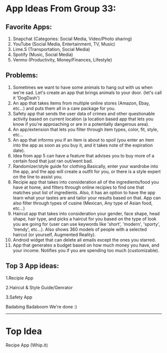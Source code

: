 # App Ideas From Group 33:
## Favorite Apps:

1. Snapchat (Categories: Social Media, Video/Photo sharing)
2. YouTube (Social Media, Entertainment, TV, Music)
3. Lime.S (Transportation, Social Media)
4. Spotify (Music, Social Media)
5. Venmo (Productivity, Money/Finances, Lifestyle)

## Problems:
1. Sometimes we want to have some animals to hang out with us when we're sad. Let's create an app that brings animals to your door. (let's call it 'DogDash')
2. An app that takes items from multiple online stores (Amazon, Ebay, etc...) and puts them all in a care package for you.
3. Safety app that sends the user data of crimes and other questionable activity based on current location (a location based app that lets you know if you're approaching or are in a potentially dangerous area).
4. An app/extension that lets you filter through item types, color, fit, style, etc...
5. An app that informs you if an item is about to spoil (you enter an item into the app as soon as you buy it, and it takes note of the expiration date). 
6. Idea from app 5 can have a feature that advises you to buy more of a certain food that just ran out/went bad.
7. Randomizer/style guide for clothing.Basically, enter your wardrobe into the app, and the app will create a outfit for you, or there is a style expert on the line to assist you.
8. Recipie app that takes into consideration all of the ingredients/food you have at home, and filters through online recipies to find one that matches yout list of ingredients. Also, it has an option to have the app learn what your tastes are and tailor your results based on that. App can also filter through types of cusine (Mexican, Any type of Asian food, etc...)
9. Haircut app that takes into consideration your gender, face shape, head shape, hair type, and picks a haircut for you based on the type of look you are going for (user can use keywords like 'short', 'modern', 'sporty', 'trendy', etc...). Also shows 360 models of people with a selected haircut (or yourself, Augmented Reality).
10. Android widget that can delete all emails except the ones you starred.
11. App that generates a budget based on how much money you have, and your income. Notifies you if you are spending too much (customizable).

## Top 3 App ideas:

1.Recipie App 

2.Haircut & Style Guide/Genrator

3.Safety App

Badabing Badaboom We're done  :)

---

# Top Idea
Recipe App (Whip.it)

